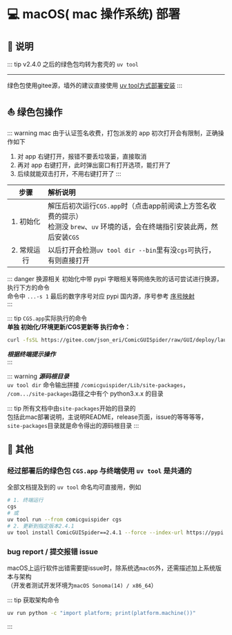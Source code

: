 # 💻 macOS( mac 操作系统) 部署

## 📑 说明

::: tip v2.4.0 之后的绿色包均转为套壳的 `uv tool`

---

绿色包使用gitee源，墙外的建议直接使用 [uv tool方式部署安装](/deploy/quick-start#1-下载--部署)
:::

## ⛵️ 绿色包操作

::: warning mac 由于认证签名收费，打包派发的 app 初次打开会有限制，正确操作如下

1. 对 app 右键打开，报错不要丢垃圾篓，直接取消
2. 再对 app 右键打开，此时弹出窗口有打开选项，能打开了
3. 后续就能双击打开，不用右键打开了
:::

|   步骤    | 解析说明 |
|:------:|:-----------------------------------|
| 1. 初始化   | 解压后初次运行`CGS.app`时（点击app前阅读上方签名收费的提示）<br>检测没 `brew`、`uv` 环境的话，会在终端指引安装此两，然后安装`CGS` |
| 2. 常规运行   | 以后打开会检测`uv tool dir --bin`里有没`cgs`可执行，有则直接打开 |

::: danger 换源相关
初始化中带 pypi 字眼相关等网络失败的话可尝试进行换源，执行下方的命令  
命令中 `...-s 1` 最后的数字序号对应 pypi 国内源，序号参考 [序号映射](/config/#pypi%E6%BA%90-pypi-source)  
:::

::: tip `CGS.app`实际执行的命令  
**单独 初始化/环境更新/CGS更新等 执行命令：**
```bash
curl -fsSL https://gitee.com/json_eri/ComicGUISpider/raw/GUI/deploy/launcher/mac/init.bash | bash -s 1
```
_**根据终端提示操作**_  
:::


::: warning _**源码根目录**_  
`uv tool dir` 命令输出拼接 `/comicguispider/Lib/site-packages`，  
`/com.../site-packages`路径之中有个 python3.x.x 的目录  

::: tip 所有文档中由`site-packages`开始的目录的  
包括此mac部署说明，主说明README，release页面，issue的等等等等，  
`site-packages`目录就是命令得出的源码根目录
:::

## 🔰 其他

### 经过部署后的绿色包 `CGS.app` 与终端使用 `uv tool` 是共通的  

全部文档提及到的 `uv tool` 命名均可直接用，例如

```bash
# 1. 终端运行
cgs
# 或
uv tool run --from comicguispider cgs
# 2. 更新到指定版本2.4.1
uv tool install ComicGUISpider==2.4.1 --force --index-url https://pypi.tuna.tsinghua.edu.cn/simple
```

### bug report / 提交报错 issue

macOS上运行软件出错需要提issue时，除系统选`macOS`外，还需描述加上系统版本与架构  
（开发者测试开发环境为`macOS Sonoma(14) / x86_64`）

::: tip 获取架构命令
```bash
uv run python -c "import platform; print(platform.machine())"
```
:::
